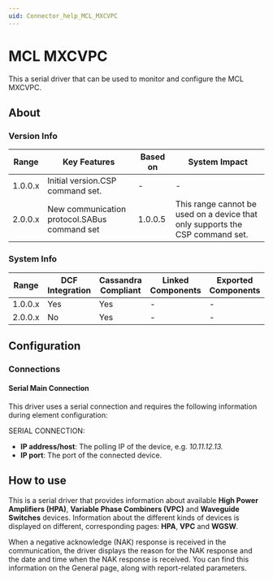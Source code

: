 ```yaml
---
uid: Connector_help_MCL_MXCVPC
---
```


# MCL MXCVPC

This a serial driver that can be used to monitor and configure the MCL MXCVPC.

## About

### Version Info

| **Range** | **Key Features**                             | **Based on** | **System Impact**                                                             |
|-----------|----------------------------------------------|--------------|-------------------------------------------------------------------------------|
| 1.0.0.x   | Initial version.CSP command set.             | \-           | \-                                                                            |
| 2.0.0.x   | New communication protocol.SABus command set | 1.0.0.5      | This range cannot be used on a device that only supports the CSP command set. |

### System Info

| **Range** | **DCF Integration** | **Cassandra Compliant** | **Linked Components** | **Exported Components** |
|-----------|---------------------|-------------------------|-----------------------|-------------------------|
| 1.0.0.x   | Yes                 | Yes                     | \-                    | \-                      |
| 2.0.0.x   | No                  | Yes                     | \-                    | \-                      |

## Configuration

### Connections

#### Serial Main Connection

This driver uses a serial connection and requires the following information during element configuration:

SERIAL CONNECTION:

- **IP address/host**: The polling IP of the device, e.g. *10.11.12.13.*
- **IP port**: The port of the connected device.

## How to use

This is a serial driver that provides information about available **High Power Amplifiers (HPA)**, **Variable Phase Combiners (VPC)** and **Waveguide Switches** devices. Information about the different kinds of devices is displayed on different, corresponding pages: **HPA**, **VPC** and **WGSW**.

When a negative acknowledge (NAK) response is received in the communication, the driver displays the reason for the NAK response and the date and time when the NAK response is received. You can find this information on the General page, along with report-related parameters.
